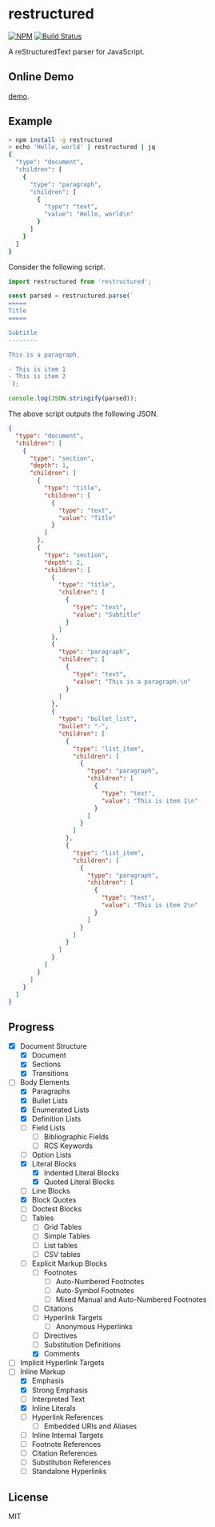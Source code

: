 # restructured

[![NPM](https://nodei.co/npm/restructured.svg?mini=true)](https://npmjs.org/package/restructured)
[![Build Status](https://travis-ci.org/seikichi/restructured.svg?branch=master)](https://travis-ci.org/seikichi/restructured)

A reStructuredText parser for JavaScript.

## Online Demo

[demo](https://seikichi.github.io/restructured/).

## Example

```bash
> npm install -g restructured
> echo 'Hello, world' | restructured | jq
{
  "type": "document",
  "children": [
    {
      "type": "paragraph",
      "children": [
        {
          "type": "text",
          "value": "Hello, world\n"
        }
      ]
    }
  ]
}
```

Consider the following script.

```javascript
import restructured from 'restructured';

const parsed = restructured.parse(`
=====
Title
=====

Subtitle
--------

This is a paragraph.

- This is item 1
- This is item 2
`);

console.log(JSON.stringify(parsed));
```

The above script outputs the following JSON.

```json
{
  "type": "document",
  "children": [
    {
      "type": "section",
      "depth": 1,
      "children": [
        {
          "type": "title",
          "children": [
            {
              "type": "text",
              "value": "Title"
            }
          ]
        },
        {
          "type": "section",
          "depth": 2,
          "children": [
            {
              "type": "title",
              "children": [
                {
                  "type": "text",
                  "value": "Subtitle"
                }
              ]
            },
            {
              "type": "paragraph",
              "children": [
                {
                  "type": "text",
                  "value": "This is a paragraph.\n"
                }
              ]
            },
            {
              "type": "bullet_list",
              "bullet": "-",
              "children": [
                {
                  "type": "list_item",
                  "children": [
                    {
                      "type": "paragraph",
                      "children": [
                        {
                          "type": "text",
                          "value": "This is item 1\n"
                        }
                      ]
                    }
                  ]
                },
                {
                  "type": "list_item",
                  "children": [
                    {
                      "type": "paragraph",
                      "children": [
                        {
                          "type": "text",
                          "value": "This is item 2\n"
                        }
                      ]
                    }
                  ]
                }
              ]
            }
          ]
        }
      ]
    }
  ]
}

```

## Progress

- [x] Document Structure
  - [x] Document
  - [x] Sections
  - [x] Transitions
- [ ] Body Elements
  - [x] Paragraphs
  - [x] Bullet Lists
  - [x] Enumerated Lists
  - [x] Definition Lists
  - [ ] Field Lists
    - [ ] Bibliographic Fields
    - [ ] RCS Keywords
  - [ ] Option Lists
  - [x] Literal Blocks
    - [x] Indented Literal Blocks
    - [x] Quoted Literal Blocks
  - [ ] Line Blocks
  - [x] Block Quotes
  - [ ] Doctest Blocks
  - [ ] Tables
    - [ ] Grid Tables
    - [ ] Simple Tables
    - [ ] List tables
    - [ ] CSV tables
  - [ ] Explicit Markup Blocks
    - [ ] Footnotes
      - [ ] Auto-Numbered Footnotes
      - [ ] Auto-Symbol Footnotes
      - [ ] Mixed Manual and Auto-Numbered Footnotes
    - [ ] Citations
    - [ ] Hyperlink Targets
      - [ ] Anonymous Hyperlinks
    - [ ] Directives
    - [ ] Substitution Definitions
    - [x] Comments
- [ ] Implicit Hyperlink Targets
- [ ] Inline Markup
  - [x] Emphasis
  - [x] Strong Emphasis
  - [ ] Interpreted Text
  - [x] Inline Literals
  - [ ] Hyperlink References
    - [ ] Embedded URIs and Aliases
  - [ ] Inline Internal Targets
  - [ ] Footnote References
  - [ ] Citation References
  - [ ] Substitution References
  - [ ] Standalone Hyperlinks

## License

MIT
